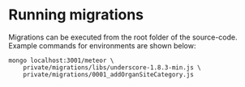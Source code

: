 # Running migrations

Migrations can be executed from the root folder of the source-code. Example
commands for environments are shown below:

    mongo localhost:3001/meteor \
        private/migrations/libs/underscore-1.8.3-min.js \
        private/migrations/0001_addOrganSiteCategory.js
